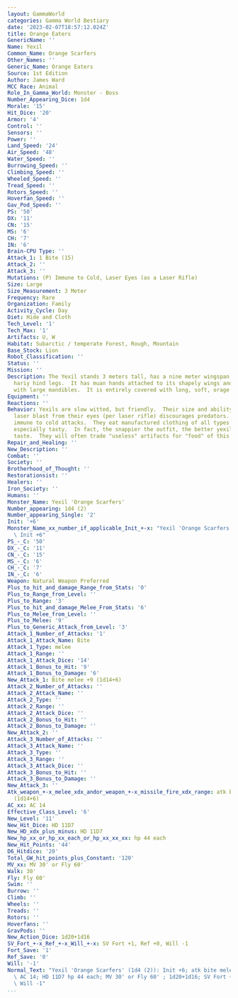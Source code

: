 ```yaml
---
layout: GammaWorld
categories: Gamma World Bestiary
date: '2023-02-07T18:57:12.024Z'
title: Orange Eaters
GenericName: ''
Name: Yexil
Common_Name: Orange Scarfers
Other_Names: ''
Generic_Name: Orange Eaters
Source: 1st Edition
Author: James Ward
MCC Race: Animal
Role_In_Gamma_World: Monster - Boss
Number_Appearing_Dice: 1d4
Morale: '15'
Hit_Dice: '20'
Armor: '4'
Control: ''
Sensors: ''
Power: ''
Land_Speed: '24'
Air_Speed: '48'
Water_Speed: ''
Burrowing_Speed: ''
Climbing_Speed: ''
Wheeled_Speed: ''
Tread_Speed: ''
Rotors_Speed: ''
Hoverfan_Speed: ''
Gav_Pod_Speed: ''
PS: '50'
DX: '11'
CN: '15'
MS: '6'
CH: '7'
IN: '6'
Brain-CPU Type: ''
Attack_1: 1 Bite (15)
Attack_2: ''
Attack_3: ''
Mutations: (P) Immune to Cold, Laser Eyes (as a Laser Rifle)
Size: Large
Size_Measurement: 3 Meter
Frequency: Rare
Organization: Family
Activity_Cycle: Day
Diet: Hide and Cloth
Tech_Level: '1'
Tech_Max: '1'
Artifacts: U, W
Habitat: Subarctic / temperate Forest, Rough, Mountain
Base_Stock: Lion
Robot_Classification: ''
Status: ''
Mission: ''
Description: The Yexil stands 3 meters tall, has a nine meter wingspan, and has two
  hariy hind legs.  It has muan hands attached to its shapely wings and alion head
  with large mandibles.  It is entirely covered with long, soft, orage down.
Equipment: ''
Reactions: ''
Behavior: Yexils are slow witted, but friendly.  Their size and ability to loose a
  laser blast from their eyes (per laser rifle) discourages predators.  Yexils are
  immune to cold attacks.  They eat manufactured clothing of all types and find synthetics
  especially tasty.  In fact, the snappier the outfit, the better yexils like the
  taste.  They will often trade "useless" artifacts for "food" of this type.
Repair_and_Healing: ''
New_Description: ''
Combat: ''
Society: ''
Brotherhood_of_Thought: ''
Restorationsist: ''
Healers: ''
Iron_Society: ''
Humans: ''
Monster_Name: Yexil 'Orange Scarfers'
Number_appearing: 1d4 (2)
Number_appearing_Single: '2'
Init: '+6'
Monster_Name_xx_number_if_applicable_Init_+-x: "Yexil 'Orange Scarfers' (1d4 (2)):\
  \ Init +6"
PS_-_C: '50'
DX_-_C: '11'
CN_-_C: '15'
MS_-_C: '6'
CH_-_C: '7'
IN_-_C: '6'
Weapon: Natural Weapon Preferred
Plus_to_hit_and_damage_Range_from_Stats: '0'
Plus_to_Range_from_Level: ''
Plus_to_Range: '3'
Plus_to_hit_and_damage_Melee_From_Stats: '6'
Plus_to_Melee_from_Level: ''
Plus_to_Melee: '9'
Plus_to_Generic_Attack_from_Level: '3'
Attack_1_Number_of_Attacks: '1'
Attack_1_Attack_Name: Bite
Attack_1_Type: melee
Attack_1_Range: ''
Attack_1_Attack_Dice: '14'
Attack_1_Bonus_to_Hit: '9'
Attack_1_Bonus_to_Damage: '6'
New_Attack_1: Bite melee +9 (1d14+6)
Attack_2_Number_of_Attacks: ''
Attack_2_Attack_Name: ''
Attack_2_Type: ''
Attack_2_Range: ''
Attack_2_Attack_Dice: ''
Attack_2_Bonus_to_Hit: ''
Attack_2_Bonus_to_Damage: ''
New_Attack_2: ''
Attack_3_Number_of_Attacks: ''
Attack_3_Attack_Name: ''
Attack_3_Type: ''
Attack_3_Range: ''
Attack_3_Attack_Dice: ''
Attack_3_Bonus_to_Hit: ''
Attack_3_Bonus_to_Damage: ''
New_Attack_3: ''
Atk_weapon_+-x_melee_xdx_andor_weapon_+-x_missile_fire_xdx_range: atk bite melee +9
  (1d14+6)
AC_xx: AC 14
Effective_Class_Level: '6'
New_Level: '11'
New_Hit_Dice: HD 11D7
New_HD_xdx_plus_minus: HD 11D7
New_hp_xx_or_hp_xx_each_or_hp_xx_xx_xx: hp 44 each
New_Hit_Points: '44'
D6_Hitdice: '20'
Total_GW_hit_points_plus_Constant: '120'
MV_xx: MV 30' or Fly 60'
Walk: 30'
Fly: Fly 60'
Swim: ''
Burrow: ''
Climb: ''
Wheels: ''
Treads: ''
Rotors: ''
Hoverfans: ''
GravPods: ''
New_Action_Dice: 1d20+1d16
SV_Fort_+-x_Ref_+-x_Will_+-x: SV Fort +1, Ref +0, Will -1
Fort_Save: '1'
Ref_Save: '0'
Will: '-1'
Normal_Text: "Yexil 'Orange Scarfers' (1d4 (2)): Init +6; atk bite melee +9 (1d14+6);\
  \ AC 14; HD 11D7 hp 44 each; MV 30' or Fly 60' ; 1d20+1d16; SV Fort +1, Ref +0,\
  \ Will -1"
...
```

